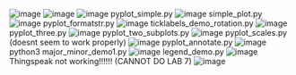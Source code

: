 ![image](https://user-images.githubusercontent.com/87450798/236033162-a16db32a-e4ad-425f-9e98-11738dedb4e2.png)
![image](https://user-images.githubusercontent.com/87450798/236033337-b51e1d03-1ad7-4b8b-aef7-d3adcecae66d.png)
![image](https://user-images.githubusercontent.com/87450798/236033412-9dc87a78-2d59-41f6-bb0c-de8b216cc67a.png)
pyplot_simple.py
![image](https://user-images.githubusercontent.com/87450798/236037763-d00faf31-a64d-4f0f-89c8-868f039ec74a.png)
simple_plot.py
![image](https://user-images.githubusercontent.com/87450798/236038146-d5fabfe5-472b-4a4f-bbc2-73c84fa796f3.png)
pyplot_formatstr.py
![image](https://user-images.githubusercontent.com/87450798/236038586-b6062c7a-9a66-4cb6-8ef0-b732badfac8d.png)
ticklabels_demo_rotation.py
![image](https://user-images.githubusercontent.com/87450798/236039436-c9419174-4e43-4d95-9bd2-5121693adf94.png)
pyplot_three.py
![image](https://user-images.githubusercontent.com/87450798/236039967-eb6da4d8-0089-4847-be49-983bbd8cdf4c.png)
pyplot_two_subplots.py
![image](https://user-images.githubusercontent.com/87450798/236040193-3d7e17ac-c3e9-48c3-941f-ba7b89ecb7c2.png)
pyplot_scales.py (doesnt seem to work properly)
![image](https://user-images.githubusercontent.com/87450798/236040686-27bc01dc-1e6e-4adf-a3e0-1d9e5dfa3ba3.png)
pyplot_annotate.py
![image](https://user-images.githubusercontent.com/87450798/236040907-efbee7ad-8375-4f56-93d6-c3bd24762537.png)
python3 major_minor_demo1.py
![image](https://user-images.githubusercontent.com/87450798/236041066-aea08631-d09a-4097-82ca-6ca9701119a4.png)
legend_demo.py
![image](https://user-images.githubusercontent.com/87450798/236041410-ccbdc1a7-a18d-4ad9-9f3c-787c14df6a3f.png)
Thingspeak not working!!!!!! (CANNOT DO LAB 7)
![image](https://user-images.githubusercontent.com/87450798/236050740-e5a37ca5-05c5-46d2-94c5-83536e492fa8.png)
